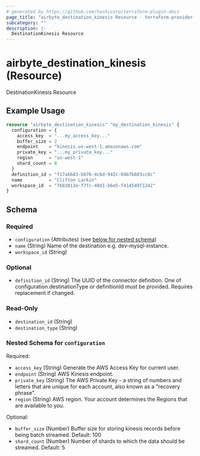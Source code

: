 ```yaml
---
# generated by https://github.com/hashicorp/terraform-plugin-docs
page_title: "airbyte_destination_kinesis Resource - terraform-provider-airbyte"
subcategory: ""
description: |-
  DestinationKinesis Resource
---
```


# airbyte_destination_kinesis (Resource)

DestinationKinesis Resource

## Example Usage

```terraform
resource "airbyte_destination_kinesis" "my_destination_kinesis" {
  configuration = {
    access_key  = "...my_access_key..."
    buffer_size = 2
    endpoint    = "kinesis.us‑west‑1.amazonaws.com"
    private_key = "...my_private_key..."
    region      = "us‑west‑1"
    shard_count = 8
  }
  definition_id = "f17a6683-bb76-4cbd-942c-04b7b603cc8c"
  name          = "Clifton Larkin"
  workspace_id  = "7603813e-f7fc-40d1-b6e5-f414549f1242"
}
```

<!-- schema generated by tfplugindocs -->
## Schema

### Required

- `configuration` (Attributes) (see [below for nested schema](#nestedatt--configuration))
- `name` (String) Name of the destination e.g. dev-mysql-instance.
- `workspace_id` (String)

### Optional

- `definition_id` (String) The UUID of the connector definition. One of configuration.destinationType or definitionId must be provided. Requires replacement if changed.

### Read-Only

- `destination_id` (String)
- `destination_type` (String)

<a id="nestedatt--configuration"></a>
### Nested Schema for `configuration`

Required:

- `access_key` (String) Generate the AWS Access Key for current user.
- `endpoint` (String) AWS Kinesis endpoint.
- `private_key` (String) The AWS Private Key - a string of numbers and letters that are unique for each account, also known as a "recovery phrase".
- `region` (String) AWS region. Your account determines the Regions that are available to you.

Optional:

- `buffer_size` (Number) Buffer size for storing kinesis records before being batch streamed. Default: 100
- `shard_count` (Number) Number of shards to which the data should be streamed. Default: 5


